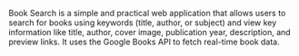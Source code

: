 Book Search is a simple and practical web application that allows users to search for books using keywords (title, author, or subject) and view key information like title, author, cover image, publication year, description, and preview links. It uses the Google Books API to fetch real-time book data.
